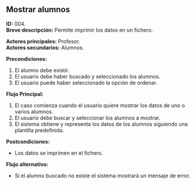 ## Mostrar alumnos

**ID:** 004.  
**Breve descripción:** Permite imprimir los datos en un fichero.

**Actores principales:** Profesor.  
**Actores secundarios:** Alumnos.

**Precondiciones:**

1. El alumno debe existir.
2. El usuario debe haber buscado y seleccionado los alumnos.
3. El usuario puede haber seleccionado la opción de ordenar.

**Flujo Principal:**

1. El caso comienza cuando el usuario quiere mostrar los datos de uno o varios alumnos.
2. El usuario debe buscar y seleccionar los alumnos a mostrar.
3. El sistema obtiene y representa los datos de los alumnos siguiendo una plantilla predefinida.

**Postcondiciones:**

* Los datos se imprimen en el fichero.

**Flujo alternativo:**

* Si el alumno buscado no existe el sistema mostrará un mensaje de error.